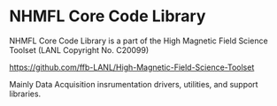 # NHMFL Core Code Library 

NHMFL Core Code Library is a part of the  High Magnetic Field Science Toolset (LANL Copyright No. C20099)

https://github.com/ffb-LANL/High-Magnetic-Field-Science-Toolset

Mainly Data Acquisition insrumentation drivers, utilities, and support libraries.
